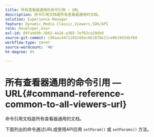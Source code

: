 ```yaml
---
title: 所有查看器通用的命令引用 — URL
description: 命令引用文档是所有查看器通用的文档。
solution: Experience Manager
feature: Dynamic Media Classic,Viewers,SDK/API
role: Developer,User
exl-id: 08faeb9b-3b02-4a16-a365-7ef62ca29db9
source-git-commit: c99aac44711852d8ac661878e11ce0b19d3dbf60
workflow-type: tm+mt
source-wordcount: '46'
ht-degree: 0%

---
```


# 所有查看器通用的命令引用 — URL{#command-reference-common-to-all-viewers-url}

命令引用文档是所有查看器通用的文档。

下面列出的命令通过URL或使用API应用 `setParam()` 或 `setParams()` 方法。
